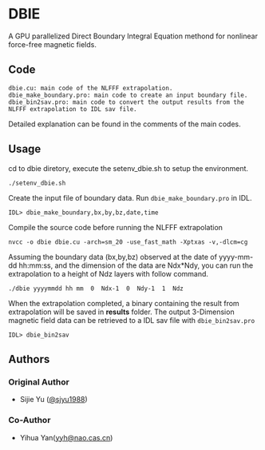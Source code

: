 # DBIE
A GPU parallelized Direct Boundary Integral Equation methond for nonlinear force-free magnetic fields.

## Code
````
dbie.cu: main code of the NLFFF extrapolation.
dbie_make_boundary.pro: main code to create an input boundary file.
dbie_bin2sav.pro: main code to convert the output results from the NLFFF extrapolation to IDL sav file.
````
Detailed explanation can be found in the comments of the main codes.

## Usage
cd to dbie diretory, execute the setenv_dbie.sh to setup the environment.
````
./setenv_dbie.sh
````

Create the input file of boundary data. Run ``dbie_make_boundary.pro`` in IDL.
````
IDL> dbie_make_boundary,bx,by,bz,date,time
````

Compile the source code before running the NLFFF extrapolation
````
nvcc -o dbie dbie.cu -arch=sm_20 -use_fast_math -Xptxas -v,-dlcm=cg
````
Assuming the boundary data (bx,by,bz) observed at the date of yyyy-mm-dd hh:mm:ss,
and the dimension of the data are Ndx*Ndy,
you can run the extrapolation to a height of Ndz layers with follow command.
````
./dbie yyyymmdd hh mm  0  Ndx-1  0  Ndy-1  1  Ndz
````
When the extrapolation completed, a binary containing the result from extrapolation will be saved in **results** folder.
The output 3-Dimension magnetic field data can be retrieved to a IDL sav file with ``dbie_bin2sav.pro``
````
IDL> dbie_bin2sav
````
## Authors
### Original Author
- Sijie Yu ([@sjyu1988](https://github.com/sjyu1988))

### Co-Author
- Yihua Yan(yyh@nao.cas.cn)
